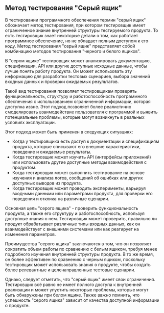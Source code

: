 ## Метод тестирования "Серый ящик"

В тестировании программного обеспечения термин "серый ящик" обозначает метод тестирования, при котором тестировщик имеет ограниченное знание внутренней структуры тестируемого продукта. То есть тестировщик знает некоторые детали о том, как работает программное обеспечение, но не обладает полным доступом к его коду. Метод тестирования "серый ящик" представляет собой комбинацию методов тестирования "черного и белого ящиков".  

В "сером ящике" тестировщик может анализировать документацию, спецификации, API или другие доступные исходные данные, чтобы лучше понять работу продукта. Он может использовать эту информацию для разработки тестовых сценариев, выбора значений входных данных и проверки ожидаемых результатов.

Такой вид тестирования позволяет тестировщикам проверять функциональность, структуру и работоспособность программного обеспечения с использованием ограниченной информации, которая доступна извне. Этот подход позволяет более реалистично смоделировать взаимодействие пользователя с программой и выявить потенциальные проблемы, которые могут возникнуть в реальных условиях эксплуатации.  

Этот подход может быть применен в следующих ситуациях:

- Когда у тестировщика есть доступ к документации и спецификациям продукта, которые описывают его внешние характеристики, поведение и ожидаемые результаты.
- Когда тестировщик может изучить API (интерфейсы приложений) или использовать другие доступные методы взаимодействия с продуктом.
- Когда тестировщик может выполнить тестирование на основе изучения и анализа логов, сообщений об ошибках или других доступных выводов из продукта.
- Когда тестировщик может проводить эксперименты, варьируя входными данными или параметрами продукта, для проверки его поведения и отклика на различные сценарии. 

Основная цель "серого ящика" - проверить функциональность продукта, а также его структуру и работоспособность, используя доступные знания о нем. Тестировщик может проверить, правильно ли продукт обрабатывает различные типы входных данных, как он взаимодействует с внешними системами или как реагирует на изменения параметров.

Преимущества "серого ящика" заключаются в том, что он позволяет сократить объем работы по сравнению с белым ящиком, требуя менее подробного изучения внутренней структуры продукта. В то же время, он более эффективен по сравнению с черным ящиком, поскольку тестировщик может использовать знания о продукте, чтобы создать более релевантные и целенаправленные тестовые сценарии.

Однако, следует отметить, что "серый ящик" имеет свои ограничения. Тестировщик всё равно не имеет полного доступа к внутренней реализации и может упустить некоторые проблемы, которые могут быть обнаружены при белом ящике. Также важно помнить, что успешность "серого ящика" зависит от качества доступной информации о продукте.